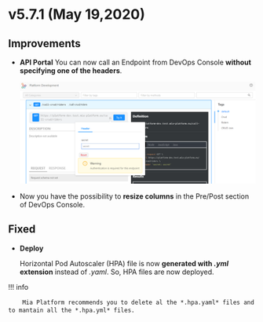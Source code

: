 # v5.7.1 (May 19,2020)

## Improvements

* **API Portal** 
    You can now call an Endpoint from DevOps Console **without specifying one of the headers**.

    ![API-portal-header](img/API-portal-header.png)

* Now you have the possibility to **resize columns** in the Pre/Post section of DevOps Console.

## Fixed

* **Deploy** 

    Horizontal Pod Autoscaler (HPA) file is now **generated with *.yml* extension** instead of *.yaml*. So, HPA files are now deployed.

!!! info

        Mia Platform recommends you to delete al the *.hpa.yaml* files and to mantain all the *.hpa.yml* files.


